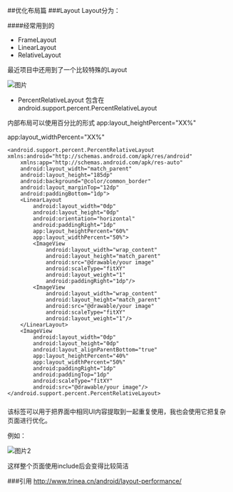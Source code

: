 ##优化布局篇
###Layout
Layout分为：

####经常用到的

* FrameLayout
* LinearLayout
* RelativeLayout

最近项目中还用到了一个比较特殊的Layout

![图片](http://120.27.118.74/attachment/1602/thread/2_1_dfa3f9da08c0708.png)

* PercentRelativeLayout
包含在android.support.percent.PercentRelativeLayout

内部布局可以使用百分比的形式
app:layout_heightPercent="XX%"

app:layout_widthPercent="XX%"
```
<android.support.percent.PercentRelativeLayout xmlns:android="http://schemas.android.com/apk/res/android"
    xmlns:app="http://schemas.android.com/apk/res-auto"
    android:layout_width="match_parent"
    android:layout_height="185dp"
    android:background="@color/common_border"
    android:layout_marginTop="12dp"
    android:paddingBottom="1dp">
    <LinearLayout
        android:layout_width="0dp"
        android:layout_height="0dp"
        android:orientation="horizontal"
        android:paddingRight="1dp"
        app:layout_heightPercent="60%"
        app:layout_widthPercent="50%">
        <ImageView
            android:layout_width="wrap_content"
            android:layout_height="match_parent"
            android:src="@drawable/your image"
            android:scaleType="fitXY"
            android:layout_weight="1"
            android:paddingRight="1dp"/>
        <ImageView
            android:layout_width="wrap_content"
            android:layout_height="match_parent"
            android:src="@drawable/your image"
            android:scaleType="fitXY"
            android:layout_weight="1"/>
    </LinearLayout>
    <ImageView
        android:layout_width="0dp"
        android:layout_height="0dp"
        android:layout_alignParentBottom="true"
        app:layout_heightPercent="40%"
        app:layout_widthPercent="50%"
        android:paddingRight="1dp"
        android:paddingTop="1dp"
        android:scaleType="fitXY"
        android:src="@drawable/your image"/>
</android.support.percent.PercentRelativeLayout>
```
##### <include>
该标签可以用于把界面中相同UI内容提取到一起重复使用，我也会使用它把复杂页面进行优化。

例如：

![图片2](http://120.27.118.74/attachment/1602/thread/2_1_128fe357785ed41.png)

这样整个页面使用include后会变得比较简洁

###引用
http://www.trinea.cn/android/layout-performance/
